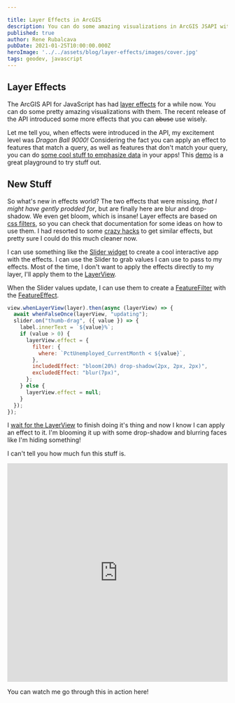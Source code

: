 ```yaml
---

title: Layer Effects in ArcGIS
description: You can do some amazing visualizations in ArcGIS JSAPI with Layer Effects
published: true
author: Rene Rubalcava
pubDate: 2021-01-25T10:00:00.000Z
heroImage: '../../assets/blog/layer-effects/images/cover.jpg'
tags: geodev, javascript
---
```


## Layer Effects

The ArcGIS API for JavaScript has had
[layer effects](https://developers.arcgis.com/javascript/latest/api-reference/esri-views-layers-support-FeatureEffect.html)
for a while now. You can do some pretty amazing visualizations with them. The
recent release of the API introduced some more effects that you can ~~abuse~~
use wisely.

Let me tell you, when effects were introduced in the API, my excitement level
was _Dragon Ball 9000!_ Considering the fact you can apply an effect to features
that match a query, as well as features that don't match your query, you can do
[some cool stuff to emphasize data](https://codepen.io/odoe/pen/GeoKLB?editors=1000)
in your apps! This
[demo](https://developers.arcgis.com/javascript/latest/sample-code/featureeffect-geometry/index.html)
is a great playground to try stuff out.

## New Stuff

So what's new in effects world? The two effects that were missing, _that I might
have gently prodded for_, but are finally here are blur and drop-shadow. We even
get bloom, which is insane! Layer effects are based on
[css filters](https://developer.mozilla.org/en-US/docs/Web/CSS/filter), so you
can check that documentation for some ideas on how to use them. I had resorted
to some [crazy hacks](https://codepen.io/odoe/pen/eXPLQr) to get similar
effects, but pretty sure I could do this much cleaner now.

I can use something like the
[Slider widget](https://developers.arcgis.com/javascript/latest/api-reference/esri-widgets-Slider.html)
to create a cool interactive app with the effects. I can use the Slider to grab
values I can use to pass to my effects. Most of the time, I don't want to apply
the effects directly to my layer, I'll apply them to the
[LayerView](https://developers.arcgis.com/javascript/latest/api-reference/esri-views-layers-FeatureLayerView.html).

When the Slider values update, I can use them to create a
[FeatureFilter](https://developers.arcgis.com/javascript/latest/api-reference/esri-views-layers-support-FeatureFilter.html)
with the
[FeatureEffect](https://developers.arcgis.com/javascript/latest/api-reference/esri-views-layers-support-FeatureEffect.html).

```js
view.whenLayerView(layer).then(async (layerView) => {
  await whenFalseOnce(layerView, "updating");
  slider.on("thumb-drag", ({ value }) => {
    label.innerText = `${value}%`;
    if (value > 0) {
      layerView.effect = {
        filter: {
          where: `PctUnemployed_CurrentMonth < ${value}`,
        },
        includedEffect: "bloom(20%) drop-shadow(2px, 2px, 2px)",
        excludedEffect: "blur(7px)",
      };
    } else {
      layerView.effect = null;
    }
  });
});
```

I [wait for the LayerView](https://odoe.net/blog/when-are-layers-done) to finish
doing it's thing and now I know I can apply an effect to it. I'm blooming it up
with some drop-shadow and blurring faces like I'm hiding something!

I can't tell you how much fun this stuff is.

<iframe height="500" style="width: 100%;" scrolling="no" title="Fun with Layer Effects" src="https://codepen.io/odoe/embed/preview/MWjRyLe?height=265&theme-id=light&default-tab=js,result" frameborder="no" loading="lazy" allowtransparency="true" allowfullscreen="true">
  See the Pen <a href='https://codepen.io/odoe/pen/MWjRyLe'>Fun with Layer Effects</a> by Rene Rubalcava
  (<a href='https://codepen.io/odoe'>@odoe</a>) on <a href='https://codepen.io'>CodePen</a>.
</iframe>

You can watch me go through this in action here!

<lite-youtube videoid="jTfQZkRI6vE"></lite-youtube>
